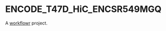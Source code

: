 # ENCODE_T47D_HiC_ENCSR549MGQ

A [workflowr][] project.

[workflowr]: https://github.com/jdblischak/workflowr
